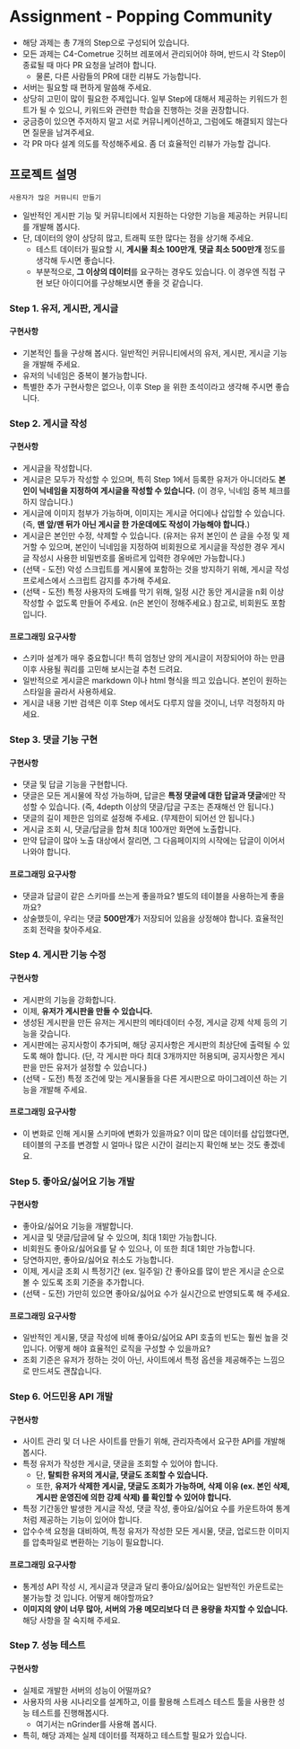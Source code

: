 # Assignment - Popping Community

- 해당 과제는 총 7개의 Step으로 구성되어 있습니다.
- 모든 과제는 C4-Cometrue 깃허브 레포에서 관리되어야 하며, 반드시 각 Step이 종료될 때 마다 PR 요청을 날려야 합니다.
  - 물론, 다른 사람들의 PR에 대한 리뷰도 가능합니다.
- 서버는 필요할 때 편하게 말씀해 주세요.
- 상당히 고민이 많이 필요한 주제입니다. 일부 Step에 대해서 제공하는 키워드가 힌트가 될 수 있으니, 키워드와 관련한 학습을 진행하는 것을 권장합니다.
- 궁금증이 있으면 주저하지 말고 서로 커뮤니케이션하고, 그럼에도 해결되지 않는다면 질문을 남겨주세요.
- 각 PR 마다 설계 의도를 작성해주세요. 좀 더 효율적인 리뷰가 가능할 겁니다.

## 프로젝트 설명

`사용자가 많은 커뮤니티 만들기`

- 일반적인 게시판 기능 및 커뮤니티에서 지원하는 다양한 기능을 제공하는 커뮤니티를 개발해 봅시다.
- 단, 데이터의 양이 상당히 많고, 트래픽 또한 많다는 점을 상기해 주세요.
  - 테스트 데이터가 필요할 시, **게시물 최소 100만개**, **댓글 최소 500만개** 정도를 생각해 두시면 좋습니다.
  - 부분적으로, **그 이상의 데이터**를 요구하는 경우도 있습니다. 이 경우엔 직접 구현 보단 아이디어를 구상해보시면 좋을 것 같습니다.


### Step 1. 유저, 게시판, 게시글

#### 구현사항

- 기본적인 틀을 구상해 봅시다. 일반적인 커뮤니티에서의 유저, 게시판, 게시글 기능을 개발해 주세요.
- 유저의 닉네임은 중복이 불가능합니다.
- 특별한 추가 구현사항은 없으나, 이후 Step 을 위한 초석이라고 생각해 주시면 좋습니다.

### Step 2. 게시글 작성

#### 구현사항

- 게시글을 작성합니다.
- 게시글은 모두가 작성할 수 있으며, 특히 Step 1에서 등록한 유저가 아니더라도 **본인이 닉네임을 지정하여 게시글을 작성할 수 있습니다.** (이 경우, 닉네임 중복 체크를 하지 않습니다.)
- 게시글에 이미지 첨부가 가능하며, 이미지는 게시글 어디에나 삽입할 수 있습니다. (즉, **맨 앞/맨 뒤가 아닌 게시글 한 가운데에도 작성이 가능해야 합니다.**)
- 게시글은 본인만 수정, 삭제할 수 있습니다. (유저는 유저 본인이 쓴 글을 수정 및 제거할 수 있으며, 본인이 닉네임을 지정하여 비회원으로 게시글을 작성한 경우 게시글 작성시 사용한 비밀번호를 올바르게 입력한 경우에만 가능합니다.)
- (선택 - 도전) 악성 스크립트를 게시물에 포함하는 것을 방지하기 위해, 게시글 작성 프로세스에서 스크립트 감지를 추가해 주세요.
- (선택 - 도전) 특정 사용자의 도배를 막기 위해, 일정 시간 동안 게시글을 n회 이상 작성할 수 없도록 만들어 주세요. (n은 본인이 정해주세요.) 참고로, 비회원도 포함입니다.

#### 프로그래밍 요구사항

- 스키마 설계가 매우 중요합니다! 특히 엄청난 양의 게시글이 저장되어야 하는 만큼 이후 사용될 쿼리를 고민해 보시는걸 추천 드려요.
- 일반적으로 게시글은 markdown 이나 html 형식을 띄고 있습니다. 본인이 원하는 스타일을 골라서 사용하세요.
- 게시글 내용 기반 검색은 이후 Step 에서도 다루지 않을 것이니, 너무 걱정하지 마세요.

### Step 3. 댓글 기능 구현

#### 구현사항

- 댓글 및 답글 기능을 구현합니다.
- 댓글은 모든 게시물에 작성 가능하며, 답글은 **특정 댓글에 대한 답글과 댓글**에만 작성할 수 있습니다. (즉, 4depth 이상의 댓글/답글 구조는 존재해선 안 됩니다.)
- 댓글의 길이 제한은 임의로 설정해 주세요. (무제한이 되어선 안 됩니다.)
- 게시글 조회 시, 댓글/답글을 합쳐 최대 100개만 화면에 노출합니다.
- 만약 답글이 많아 노출 대상에서 잘리면, 그 다음페이지의 시작에는 답글이 이어서 나와야 합니다.

#### 프로그래밍 요구사항

- 댓글과 답글이 같은 스키마를 쓰는게 좋을까요? 별도의 테이블을 사용하는게 좋을까요?
- 상술했듯이, 우리는 댓글 **500만개**가 저장되어 있음을 상정해야 합니다. 효율적인 조회 전략을 찾아주세요.

### Step 4. 게시판 기능 수정

#### 구현사항

- 게시판의 기능을 강화합니다.
- 이제, **유저가 게시판을 만들 수 있습니다.**
- 생성된 게시판을 만든 유저는 게시판의 메타데이터 수정, 게시글 강제 삭제 등의 기능을 갖습니다.
- 게시판에는 공지사항이 추가되며, 해당 공지사항은 게시판의 최상단에 출력될 수 있도록 해야 합니다. (단, 각 게시판 마다 최대 3개까지만 허용되며, 공지사항은 게시판을 만든 유저가 설정할 수 있습니다.)
- (선택 - 도전) 특정 조건에 맞는 게시물들을 다른 게시판으로 마이그레이션 하는 기능을 개발해 주세요.

#### 프로그래밍 요구사항

- 이 변화로 인해 게시물 스키마에 변화가 있을까요? 이미 많은 데이터를 삽입했다면, 테이블의 구조를 변경할 시 얼마나 많은 시간이 걸리는지 확인해 보는 것도 좋겠네요.

### Step 5. 좋아요/싫어요 기능 개발

#### 구현사항

- 좋아요/싫어요 기능을 개발합니다. 
- 게시글 및 댓글/답글에 달 수 있으며, 최대 1회만 가능합니다.
- 비회원도 좋아요/싫어요를 달 수 있으나, 이 또한 최대 1회만 가능합니다.
- 당연하지만, 좋아요/싫어요 취소도 가능합니다.
- 이제, 게시글 조회 시 특정기간 (ex. 일주일) 간 좋아요를 많이 받은 게시글 순으로 볼 수 있도록 조회 기준을 추가합니다.
- (선택 - 도전) 가만히 있으면 좋아요/싫어요 수가 실시간으로 반영되도록 해 주세요.

#### 프로그래밍 요구사항

- 일반적인 게시물, 댓글 작성에 비해 좋아요/싫어요 API 호출의 빈도는 훨씬 높을 것 입니다. 어떻게 해야 효율적인 로직을 구성할 수 있을까요?
- 조회 기준은 유저가 정하는 것이 아닌, 사이트에서 특정 옵션을 제공해주는 느낌으로 만드셔도 괜찮습니다.

### Step 6. 어드민용 API 개발

#### 구현사항

- 사이트 관리 및 더 나은 사이트를 만들기 위해, 관리자측에서 요구한 API를 개발해 봅시다.
- 특정 유저가 작성한 게시글, 댓글을 조회할 수 있어야 합니다.
  - 단, **탈퇴한 유저의 게시글, 댓글도 조회할 수 있습니다.**
  - 또한, **유저가 삭제한 게시글, 댓글도 조회가 가능하며, 삭제 이유 (ex. 본인 삭제, 게시판 운영진에 의한 강제 삭제) 를 확인할 수 있어야 합니다.**
- 특정 기간동안 발생한 게시글 작성, 댓글 작성, 좋아요/싫어요 수를 카운트하여 통계처럼 제공하는 기능이 있어야 합니다.
- 압수수색 요청을 대비하여, 특정 유저가 작성한 모든 게시물, 댓글, 업로드한 이미지를 압축파일로 변환하는 기능이 필요합니다.

#### 프로그래밍 요구사항

- 통계성 API 작성 시, 게시글과 댓글과 달리 좋아요/싫어요는 일반적인 카운트로는 불가능할 것 입니다. 어떻게 해야할까요?
- **이미지의 양이 너무 많아, 서버의 가용 메모리보다 더 큰 용량을 차지할 수 있습니다.** 해당 사항을 잘 숙지해 주세요.

### Step 7. 성능 테스트

#### 구현사항

- 실제로 개발한 서버의 성능이 어떨까요?
- 사용자의 사용 시나리오를 설계하고, 이를 활용해 스트레스 테스트 툴을 사용한 성능 테스트를 진행해봅시다.
  - 여기서는 nGrinder를 사용해 봅시다.
- 특히, 해당 과제는 실제 데이터를 적재하고 테스트할 필요가 있습니다.
